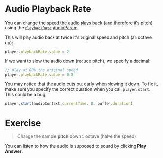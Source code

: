 # Audio Playback Rate

You can change the speed the audio plays back (and therefore it's pitch) using the [`playbackRate`](https://developer.mozilla.org/en-US/docs/Web/API/AudioBufferSourceNode/playbackRate) [AudioParam](https://developer.mozilla.org/en-US/docs/Web/API/AudioParam).


This will play audio back at twice it's original speed and pitch (an octave up):

```js
player.playbackRate.value = 2
```

If we want to slow the audio down (reduce pitch), we specify a decimal:

```js
// play at 80% the original speed
player.playbackRate.value = 0.8
```

You may notice that the audio cuts out early when slowing it down. To fix it, make sure you specify the correct duration when you call `player.start`. This could be a bug.

```js
player.start(audioContext.currentTime, 0, buffer.duration)
```

# Exercise

> Change the sample **pitch** down `1` octave (halve the speed).

You can listen to how the audio is supposed to sound by clicking **Play Answer**.